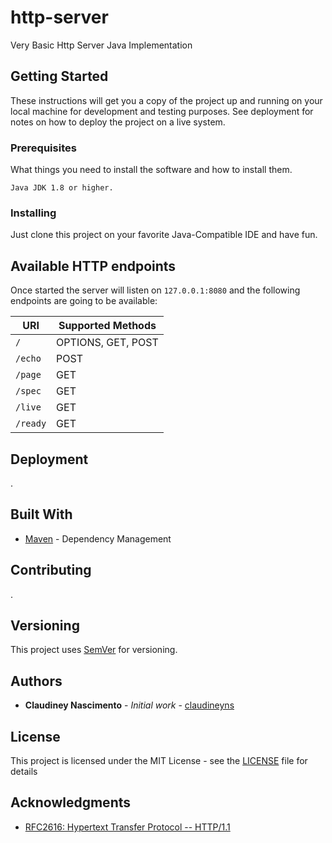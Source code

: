 # http-server

Very Basic Http Server Java Implementation

## Getting Started

These instructions will get you a copy of the project up and running on your local machine for development and testing purposes.
See deployment for notes on how to deploy the project on a live system.

### Prerequisites

What things you need to install the software and how to install them.

```
Java JDK 1.8 or higher.
```

### Installing

Just clone this project on your favorite Java-Compatible IDE and have fun. 

## Available HTTP endpoints

Once started the server will listen on `127.0.0.1:8080` and the following endpoints are going to be available:

| URI  | Supported Methods |
| ------------- | ------------- |
| `/`  | OPTIONS, GET, POST  |
| `/echo`  | POST | 
| `/page`  | GET | 
| `/spec`  | GET | 
| `/live`  | GET | 
| `/ready`  | GET | 

## Deployment

.

## Built With

* [Maven](https://maven.apache.org/) - Dependency Management

## Contributing

.

## Versioning

This project uses [SemVer](http://semver.org/) for versioning.

## Authors

* **Claudiney Nascimento** - *Initial work* - [claudineyns](https://github.com/claudineyns)

## License

This project is licensed under the MIT License - see the [LICENSE](LICENSE) file for details

## Acknowledgments

* [RFC2616: Hypertext Transfer Protocol -- HTTP/1.1](https://www.ietf.org/rfc/rfc2616.txt)
